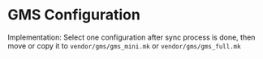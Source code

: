 # GMS Configuration

Implementation: Select one configuration after sync process is done, then move or copy it to ```vendor/gms/gms_mini.mk``` or ```vendor/gms/gms_full.mk```
